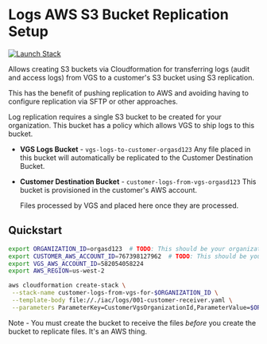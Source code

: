 # Logs AWS S3 Bucket Replication Setup

[![Launch Stack](https://cdn.rawgit.com/buildkite/cloudformation-launch-stack-button-svg/master/launch-stack.svg)](https://console.aws.amazon.com/cloudformation/home#/stacks/new?stackName=vgs-audit-logs&templateURL=https://raw.githubusercontent.com/vgs-samples/iac/main/iac/logs/001-customer-receiver.yaml?token=GHSAT0AAAAAABQY5DSGF7KLFEUBINODHY5WZRQGJVQ)


Allows creating S3 buckets via Cloudformation for transferring logs (audit and access logs) from VGS to a customer's S3 bucket using S3 replication.

This has the benefit of pushing replication to AWS and avoiding having to configure replication via SFTP or other approaches.

Log replication requires a single S3 bucket to be created for your organization. This bucket has a policy which allows VGS to ship logs to this bucket.

- **VGS Logs Bucket** - `vgs-logs-to-customer-orgasd123`
   Any file placed in this bucket will automatically be replicated to the Customer Destination Bucket.
- **Customer Destination Bucket** - `customer-logs-from-vgs-orgasd123`
   This bucket is provisioned in the customer's AWS account.

   Files processed by VGS and placed here once they are processed.

## Quickstart

```bash
export ORGANIZATION_ID=orgasd123  # TODO: This should be your organization ID
export CUSTOMER_AWS_ACCOUNT_ID=767398127962  # TODO: This should be your AWS account ID
export VGS_AWS_ACCOUNT_ID=582054058224
export AWS_REGION=us-west-2

aws cloudformation create-stack \
 --stack-name customer-logs-from-vgs-for-$ORGANIZATION_ID \
 --template-body file://./iac/logs/001-customer-receiver.yaml \
 --parameters ParameterKey=CustomerVgsOrganizationId,ParameterValue=$ORGANIZATION_ID ParameterKey=VgsAwsAccountId,ParameterValue=$VGS_AWS_ACCOUNT_ID --capabilities CAPABILITY_NAMED_IAM
```

Note - You must create the bucket to receive the files _before_ you create the bucket to replicate files. It's an AWS thing.
